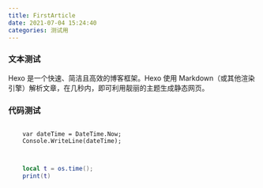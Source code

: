 ```yaml
---
title: FirstArticle
date: 2021-07-04 15:24:40
categories: 测试用
---
```


### 文本测试

Hexo 是一个快速、简洁且高效的博客框架。Hexo 使用 Markdown（或其他渲染引擎）解析文章，在几秒内，即可利用靓丽的主题生成静态网页。

### 代码测试

``` CSharp
	
	var dateTime = DateTime.Now;
	Console.WriteLine(dateTime);
	
``` 

``` Lua

	local t = os.time();
	print(t)

```
